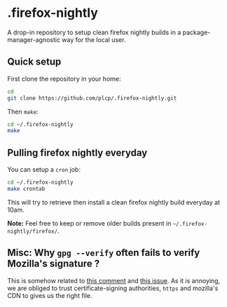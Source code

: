 # .firefox-nightly

A drop-in repository to setup clean firefox nightly builds in a package-manager-agnostic way for the local user.

## Quick setup

First clone the repository in your home:
```bash
cd
git clone https://github.com/plcp/.firefox-nightly.git
```

Then `make`:
```bash
cd ~/.firefox-nightly
make
```

## Pulling firefox nightly everyday

You can setup a `cron` job:
```bash
cd ~/.firefox-nightly
make crontab
```
This will try to retrieve then install a clean firefox nightly build everyday at 10am.

**Note:** Feel free to keep or remove older builds present in `~/.firefox-nightly/firefox/`.

## Misc: Why `gpg --verify` often fails to verify Mozilla's signature ?

This is somehow related to [this comment](https://bugzilla.mozilla.org/show_bug.cgi?id=1305139#c63) and [this issue](https://bugzilla.mozilla.org/show_bug.cgi?id=1336732). As it is annoying, we are obliged to trust certificate-signing authorities, `https` and mozilla's CDN to gives us the right file.
